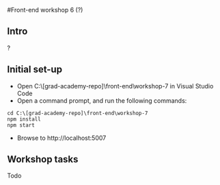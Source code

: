 #Front-end workshop 6 (?)
## Intro
?
## Initial set-up
* Open C:\\[grad-academy-repo]\front-end\workshop-7 in Visual Studio Code  
* Open a command prompt, and run the following commands:
```
cd C:\[grad-academy-repo]\front-end\workshop-7
npm install
npm start
```
* Browse to http://localhost:5007

## Workshop tasks
Todo
